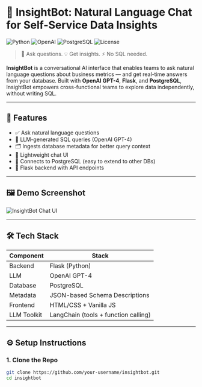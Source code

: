 # 💬 InsightBot: Natural Language Chat for Self-Service Data Insights

![Python](https://img.shields.io/badge/python-3.10+-blue)
![OpenAI](https://img.shields.io/badge/OpenAI-GPT4-brightgreen)
![PostgreSQL](https://img.shields.io/badge/database-PostgreSQL-blue)
![License](https://img.shields.io/badge/license-MIT-lightgrey)

> 🧠 Ask questions. 💡 Get insights. ⚡ No SQL needed.

**InsightBot** is a conversational AI interface that enables teams to ask natural language questions about business metrics — and get real-time answers from your database. Built with **OpenAI GPT-4**, **Flask**, and **PostgreSQL**, InsightBot empowers cross-functional teams to explore data independently, without writing SQL.

---

## 🌟 Features

- ✅ Ask natural language questions
- 🧠 LLM-generated SQL queries (OpenAI GPT-4)
- 🗂️ Ingests database metadata for better query context
- 💬 Lightweight chat UI
- 🔌 Connects to PostgreSQL (easy to extend to other DBs)
- 🧱 Flask backend with API endpoints

---

## 🖼️ Demo Screenshot

![InsightBot Chat UI](./screenshot.png)

---

## 🛠️ Tech Stack

| Component    | Stack                   |
|--------------|-------------------------|
| Backend      | Flask (Python)          |
| LLM          | OpenAI GPT-4            |
| Database     | PostgreSQL              |
| Metadata     | JSON-based Schema Descriptions |
| Frontend     | HTML/CSS + Vanilla JS   |
| LLM Toolkit  | LangChain (tools + function calling) |

---

## ⚙️ Setup Instructions

### 1. Clone the Repo

```bash
git clone https://github.com/your-username/insightbot.git
cd insightbot
